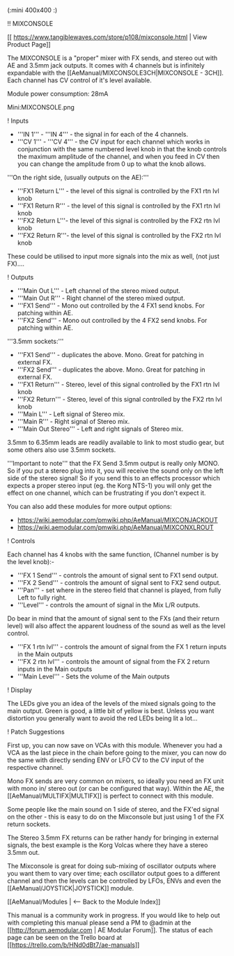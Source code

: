 (:mini 400x400 :)


!! MIXCONSOLE

[[ https://www.tangiblewaves.com/store/p108/mixconsole.html | View Product Page]]

The MIXCONSOLE is a "proper" mixer with FX sends, and stereo out with AE and 3.5mm jack outputs. It comes with 4 channels but is infinitely expandable with the [[AeManual/MIXCONSOLE3CH|MIXCONSOLE - 3CH]]. Each channel has CV control of it's level available.

Module power consumption: 28mA

Mini:MIXCONSOLE.png

! Inputs

* '''IN 1''' - '''IN 4''' - the signal in for each of the 4 channels.
* '''CV 1''' - '''CV 4''' - the CV input for each channel which works in conjunction with the same numbered level knob in that the knob controls the maximum amplitude of the channel, and when you feed in CV then you can change the amplitude from 0 up to what the knob allows.

'''On the right side, (usually outputs on the AE):'''

* '''FX1  Return L''' - the level of this signal is controlled by the FX1 rtn lvl knob
* '''FX1  Return R''' - the level of this signal is controlled by the FX1 rtn lvl knob
* '''FX2  Return L'''- the level of this signal is controlled by the FX2 rtn lvl knob
* '''FX2  Return R'''- the level of this signal is controlled by the FX2 rtn lvl knob

These could be utilised to input more signals into the mix as well, (not just FX)....

! Outputs

* '''Main Out L''' - Left channel of the stereo mixed output.
* '''Main Out R''' - Right channel of the stereo mixed output.
* '''FX1 Send''' - Mono out controlled by the 4 FX1 send knobs. For patching within AE.
* '''FX2 Send''' - Mono out controlled by the 4 FX2 send knobs. For patching within AE.

'''3.5mm sockets:'''

* '''FX1 Send''' - duplicates the above. Mono. Great for patching in external FX.
* '''FX2 Send''' - duplicates the above. Mono. Great for patching in external FX.
* '''FX1  Return''' - Stereo, level of this signal controlled by the FX1 rtn lvl knob
* '''FX2  Return''' - Stereo, level of this signal controlled by the FX2 rtn lvl knob
* '''Main L''' - Left signal of Stereo mix.
* '''Main R''' - Right signal of Stereo mix.
* '''Main Out Stereo''' - Left and right signals of Stereo mix.

3.5mm to 6.35mm leads are readily available to link to most studio gear, but some others also use 3.5mm sockets.  

'''Important to note''' that the FX Send 3.5mm output is really only MONO. So if you put a stereo plug into it, you will receive the sound only on the left side of the stereo signal! So if you send this to an effects processor which expects a proper stereo input (eg. the Korg NTS-1) you will only get the effect on one channel, which can be frustrating if you don't expect it. 

You can also add these modules for more output options:

* https://wiki.aemodular.com/pmwiki.php/AeManual/MIXCONJACKOUT
* https://wiki.aemodular.com/pmwiki.php/AeManual/MIXCONXLROUT

! Controls

Each channel has 4 knobs with the same function, (Channel number is by the level knob):-

* '''FX 1 Send''' - controls the amount of signal sent to FX1 send output.
* '''FX 2 Send''' - controls the amount of signal sent to FX2 send output.
* '''Pan''' - set where in the stereo field that channel is played, from fully Left to fully right.
* '''Level''' - controls the amount of signal in the Mix L/R outputs.

Do bear in mind that the amount of signal sent to the FXs (and their return level) will also affect the apparent loudness of the sound as well as the level control.

* '''FX 1 rtn lvl''' - controls the amount of signal from the FX 1 return inputs in the Main outputs
* '''FX 2 rtn lvl''' - controls the amount of signal from the FX 2 return inputs in the Main outputs
* '''Main Level''' - Sets the volume of the Main outputs

! Display

The LEDs give you an idea of the levels of the mixed signals going to the main output. Green is good, a little bit of yellow is best. Unless you want distortion you generally want to avoid the red LEDs being lit a lot...

! Patch Suggestions

First up, you can now save on VCAs with this module. Whenever you had a VCA as the last piece in the chain before going to the mixer, you can now do the same with directly sending ENV or LFO CV to the CV input of the respective channel. 

Mono FX sends are very common on mixers, so ideally you need an FX unit with mono in/ stereo out (or can be configured that way). Within the AE, the [[AeManual/MULTIFX|MULTIFX]] is perfect to connect with this module.

Some people like the main sound on 1 side of stereo, and the FX'ed signal on the other - this is easy to do on the Mixconsole but just using 1 of the FX return sockets.

The Stereo 3.5mm FX returns can be rather handy for bringing in external signals, the best example is the Korg Volcas where they have a stereo 3.5mm out.

The Mixconsole is great for doing sub-mixing of oscillator outputs where you want them to vary over time; each oscillator output goes to a different channel and then the levels can be controlled by LFOs, ENVs and even the [[AeManual/JOYSTICK|JOYSTICK]] module.


[[AeManual/Modules | <-- Back to the Module Index]]

This manual is a community work in progress. If you would like to help out with completing this manual please send a PM to @admin at the [[http://forum.aemodular.com | AE Modular Forum]].  The status of each page can be seen on the Trello board at [[https://trello.com/b/HNd0dBt7/ae-manuals]]